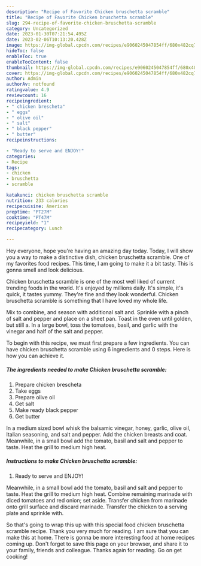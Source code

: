 ```yaml
---
description: "Recipe of Favorite Chicken bruschetta scramble"
title: "Recipe of Favorite Chicken bruschetta scramble"
slug: 294-recipe-of-favorite-chicken-bruschetta-scramble
category: Uncategorized
date: 2023-01-30T07:21:54.495Z
date: 2023-02-06T10:13:20.428Z
image: https://img-global.cpcdn.com/recipes/e9060245047854ff/680x482cq70/chicken-bruschetta-scramble-recipe-main-photo.jpg
hideToc: false
enableToc: true
enableTocContent: false
thumbnail: https://img-global.cpcdn.com/recipes/e9060245047854ff/680x482cq70/chicken-bruschetta-scramble-recipe-main-photo.jpg
cover: https://img-global.cpcdn.com/recipes/e9060245047854ff/680x482cq70/chicken-bruschetta-scramble-recipe-main-photo.jpg
author: Admin
authorAv: notfound
ratingvalue: 4.9
reviewcount: 16
recipeingredient:
- " chicken brescheta"
- " eggs"
- " olive oil"
- " salt"
- " black pepper"
- " butter"
recipeinstructions:

- "Ready to serve and ENJOY!"
categories:
- Recipe
tags:
- chicken
- bruschetta
- scramble

katakunci: chicken bruschetta scramble 
nutrition: 233 calories
recipecuisine: American
preptime: "PT27M"
cooktime: "PT47M"
recipeyield: "1"
recipecategory: Lunch

---
```



Hey everyone, hope you're having an amazing day today. Today, I will show you a way to make a distinctive dish, chicken bruschetta scramble. One of my favorites food recipes. This time, I am going to make it a bit tasty. This is gonna smell and look delicious.

Chicken bruschetta scramble is one of the most well liked of current trending foods in the world. It's enjoyed by millions daily. It's simple, it's quick, it tastes yummy. They're fine and they look wonderful. Chicken bruschetta scramble is something that I have loved my whole life.

Mix to combine, and season with additional salt and. Sprinkle with a pinch of salt and pepper and place on a sheet pan. Toast in the oven until golden, but still a. In a large bowl, toss the tomatoes, basil, and garlic with the vinegar and half of the salt and pepper.


To begin with this recipe, we must first prepare a few ingredients. You can have chicken bruschetta scramble using 6 ingredients and 0 steps. Here is how you can achieve it.

<!--inarticleads1-->

##### The ingredients needed to make Chicken bruschetta scramble:

1. Prepare  chicken brescheta
1. Take  eggs
1. Prepare  olive oil
1. Get  salt
1. Make ready  black pepper
1. Get  butter


In a medium sized bowl whisk the balsamic vinegar, honey, garlic, olive oil, Italian seasoning, and salt and pepper. Add the chicken breasts and coat. Meanwhile, in a small bowl add the tomato, basil and salt and pepper to taste. Heat the grill to medium high heat. 

<!--inarticleads2-->

##### Instructions to make Chicken bruschetta scramble:


1. Ready to serve and ENJOY!

Meanwhile, in a small bowl add the tomato, basil and salt and pepper to taste. Heat the grill to medium high heat. Combine remaining marinade with diced tomatoes and red onion; set aside. Transfer chicken from marinade onto grill surface and discard marinade. Transfer the chicken to a serving plate and sprinkle with. 

So that's going to wrap this up with this special food chicken bruschetta scramble recipe. Thank you very much for reading. I am sure that you can make this at home. There is gonna be more interesting food at home recipes coming up. Don't forget to save this page on your browser, and share it to your family, friends and colleague. Thanks again for reading. Go on get cooking!
